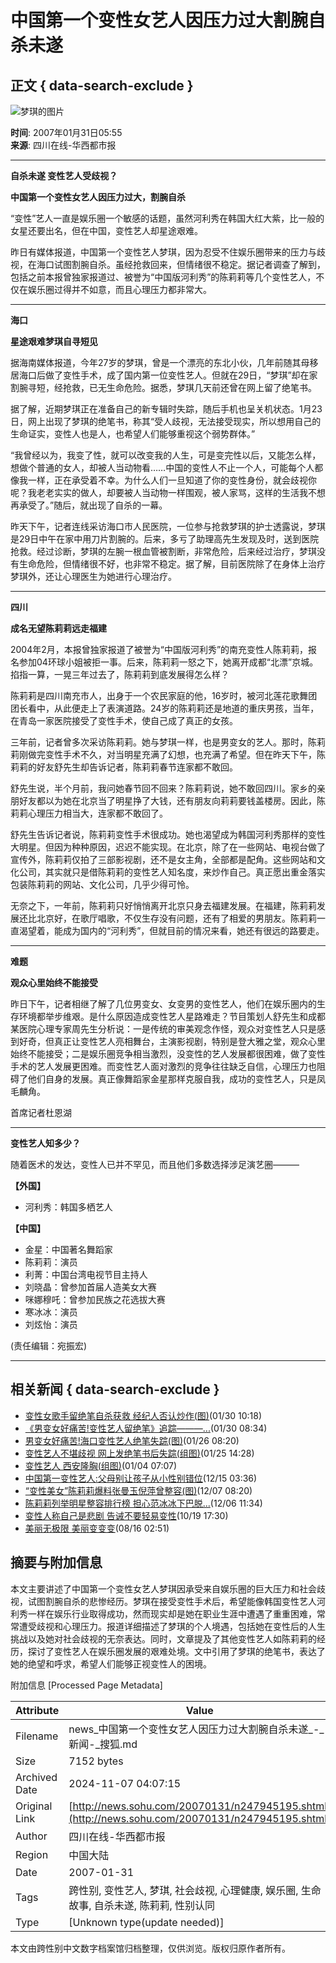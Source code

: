 # 中国第一个变性女艺人因压力过大割腕自杀未遂

## 正文 { data-search-exclude }


![梦琪的图片](https://photocdn.sohu.com/20061227/Img247299577.gif)
  
**时间**: 2007年01月31日05:55  
**来源**: 四川在线-华西都市报  

---

**自杀未遂 变性艺人受歧视？**

**中国第一个变性女艺人因压力过大，割腕自杀**

“变性”艺人一直是娱乐圈一个敏感的话题，虽然河利秀在韩国大红大紫，比一般的女星还要出名，但在中国，变性艺人却星途艰难。

昨日有媒体报道，中国第一个变性艺人梦琪，因为忍受不住娱乐圈带来的压力与歧视，在海口试图割腕自杀。虽经抢救回来，但情绪很不稳定。据记者调查了解到，包括之前本报曾独家报道过、被誉为“中国版河利秀”的陈莉莉等几个变性艺人，不仅在娱乐圈过得并不如意，而且心理压力都非常大。

---

**海口**

**星途艰难梦琪自寻短见**

据海南媒体报道，今年27岁的梦琪，曾是一个漂亮的东北小伙，几年前随其母移居海口后做了变性手术，成了国内第一位变性艺人。但就在29日，“梦琪”却在家割腕寻短，经抢救，已无生命危险。据悉，梦琪几天前还曾在网上留了绝笔书。

据了解，近期梦琪正在准备自己的新专辑时失踪，随后手机也呈关机状态。1月23日，网上出现了梦琪的绝笔书，称其“受人歧视，无法接受现实，所以想用自己的生命证实，变性人也是人，也希望人们能够重视这个弱势群体。”

“我曾经以为，我变了性，就可以改变我的人生，可是变完性以后，又能怎么样，想做个普通的女人，却被人当动物看……中国的变性人不止一个人，可能每个人都像我一样，正在承受着不幸。为什么人们一旦知道了你的变性身份，就会歧视你呢？我老老实实的做人，却要被人当动物一样围观，被人家骂，这样的生活我不想再承受了。”随后，就出现了自杀的一幕。

昨天下午，记者连线采访海口市人民医院，一位参与抢救梦琪的护士透露说，梦琪是29日中午在家中用刀片割腕的。后来，多亏了助理高先生发现及时，送到医院抢救。经过诊断，梦琪的左腕一根血管被割断，非常危险，后来经过治疗，梦琪没有生命危险，但情绪很不好，也非常不稳定。据了解，目前医院除了在身体上治疗梦琪外，还让心理医生为她进行心理治疗。

---

**四川**

**成名无望陈莉莉远走福建**

2004年2月，本报曾独家报道了被誉为“中国版河利秀”的南充变性人陈莉莉，报名参加04环球小姐被拒一事。后来，陈莉莉一怒之下，她离开成都“北漂”京城。掐指一算，一晃三年过去了，陈莉莉到底发展得怎么样？

陈莉莉是四川南充市人，出身于一个农民家庭的他，16岁时，被河北莲花歌舞团团长看中，从此便走上了表演道路。24岁的陈莉莉还是地道的重庆男孩，当年，在青岛一家医院接受了变性手术，使自己成了真正的女孩。

三年前，记者曾多次采访陈莉莉。她与梦琪一样，也是男变女的艺人。那时，陈莉莉刚做完变性手术不久，对当明星充满了幻想，也充满了希望。但在昨天下午，陈莉莉的好友舒先生却告诉记者，陈莉莉春节连家都不敢回。

舒先生说，半个月前，我问她春节回不回来？陈莉莉说，她不敢回四川。家乡的亲朋好友都以为她在北京当了明星挣了大钱，还有朋友向莉莉要钱盖楼房。因此，陈莉莉心理压力相当大，连家都不敢回了。

舒先生告诉记者说，陈莉莉变性手术很成功。她也渴望成为韩国河利秀那样的变性大明星。但因为种种原因，迟迟不能实现。在北京，除了在一些网站、电视台做了宣传外，陈莉莉仅拍了三部影视剧，还不是女主角，全部都是配角。这些网站和文化公司，其实就只是借陈莉莉的变性艺人知名度，来炒作自己。真正愿出重金落实包装陈莉莉的网站、文化公司，几乎少得可怜。

无奈之下，一年前，陈莉莉只好悄悄离开北京只身去福建发展。在福建，陈莉莉发展还比北京好，在歌厅唱歌，不仅生存没有问题，还有了相爱的男朋友。陈莉莉一直渴望着，能成为国内的“河利秀”，但就目前的情况来看，她还有很远的路要走。

---

**难题**

**观众心里始终不能接受**

昨日下午，记者相继了解了几位男变女、女变男的变性艺人，他们在娱乐圈内的生存环境都举步维艰。是什么原因造成变性艺人星路难走？节目策划人舒先生和成都某医院心理专家周先生分析说：一是传统的审美观念作怪，观众对变性艺人只是感到好奇，但真正让变性艺人亮相舞台，主演影视剧，特别是登大雅之堂，观众心里始终不能接受；二是娱乐圈竞争相当激烈，没变性的艺人发展都很困难，做了变性手术的艺人发展更困难。而变性艺人面对激烈的竞争往往缺乏自信，心理压力也阻碍了他们自身的发展。真正像舞蹈家金星那样克服自我，成功的变性艺人，只是凤毛麟角。 

首席记者杜恩湖  

---

**变性艺人知多少？**

随着医术的发达，变性人已并不罕见，而且他们多数选择涉足演艺圈———

**【外国】**

- 河利秀：韩国多栖艺人

**【中国】**

- 金星：中国著名舞蹈家
- 陈莉莉：演员
- 利菁：中国台湾电视节目主持人
- 刘晓晶：曾参加首届人造美女大赛
- 咪娜穆吒：曾参加民族之花选拔大赛
- 寒冰冰：演员
- 刘炫怡：演员  
  
(责任编辑：宛振宏)  

---

## 相关新闻 { data-search-exclude }
- [变性女歌手留绝笔自杀获救 经纪人否认炒作(图)](https://news.sohu.com/20070130/n247928123.shtml)(01/30 10:18)
- [《男变女好痛苦!变性艺人留绝笔》追踪———...](https://news.sohu.com/20070130/n247923595.shtml)(01/30 08:34)
- [男变女好痛苦!海口变性艺人绝笔失踪(图)](https://news.sohu.com/20070126/n247850836.shtml)(01/26 08:20)
- [变性艺人不堪歧视 网上发绝笔书后失踪(组图)](https://news.sohu.com/20070125/n247837832.shtml)(01/25 14:28)
- [变性艺人 西安隆胸(组图)](https://news.sohu.com/20070104/n247408432.shtml)(01/04 07:07)
- [中国第一变性艺人:父母别让孩子从小性别错位](https://news.sohu.com/20061215/n247053160.shtml)(12/15 03:36)
- [“变性美女”陈莉莉爆料张曼玉倪萍曾整容(图)](https://news.sohu.com/20061207/n246859865.shtml)(12/07 08:20)
- [陈莉莉列举明星整容排行榜 担心范冰冰下巴脱...](https://news.sohu.com/20061206/n246841813.shtml)(12/06 11:34)
- [变性人称自己是悲剧 告诫不要轻易变性](https://news.sohu.com/20061019/n245894720.shtml)(10/19 17:30)
- [美丽无极限 美丽变变变](https://news.sohu.com/20060816/n244815783.shtml)(08/16 02:51)

## 摘要与附加信息

<!-- tcd_abstract -->
本文主要讲述了中国第一个变性女艺人梦琪因承受来自娱乐圈的巨大压力和社会歧视，试图割腕自杀的悲惨经历。梦琪在接受变性手术后，希望能像韩国变性艺人河利秀一样在娱乐行业取得成功，然而现实却是她在职业生涯中遭遇了重重困难，常常遭受歧视和心理压力。报道详细描述了梦琪的个人境遇，包括她在变性后的人生挑战以及她对社会歧视的无奈表达。同时，文章提及了其他变性艺人如陈莉莉的经历，探讨了变性艺人在娱乐圈发展的艰难处境。文中引用了梦琪的绝笔书，表达了她的绝望和呼求，希望人们能够正视变性人的困境。
<!-- tcd_abstract_end -->

附加信息 [Processed Page Metadata]

| Attribute       | Value                                  |
|-----------------|----------------------------------------|
| Filename        | news_中国第一个变性女艺人因压力过大割腕自杀未遂_-_新闻-_搜狐.md                             |
| Size            | 7152 bytes                           |
| Archived Date   | 2024-11-07 04:07:15                             |
| Original Link   | [http://news.sohu.com/20070131/n247945195.shtml](http://news.sohu.com/20070131/n247945195.shtml)                       |
| Author          | 四川在线-华西都市报                               |
| Region          | 中国大陆                               |
| Date            | 2007-01-31                                 |
| Tags            | 跨性别, 变性艺人, 梦琪, 社会歧视, 心理健康, 娱乐圈, 生命故事, 自杀未遂, 陈莉莉, 性别认同                                 |
| Type            | [Unknown type(update needed)]                                 |
<!-- tcd_table_end -->

本文由跨性别中文数字档案馆归档整理，仅供浏览。版权归原作者所有。
